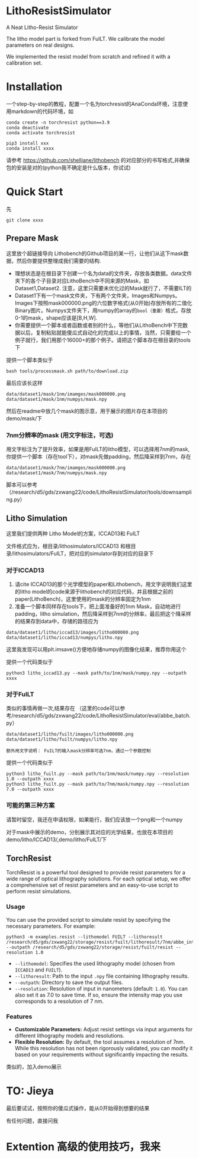 # LithoResistSimulator
A Neat Litho-Resist Simulator

The litho model part is forked from FuILT. We calibrate the model parameters on real designs.

We implemented the resist model from scratch and refined it with a calibration set.


# Installation 

一个step-by-step的教程，配置一个名为torchresist的AnaConda环境，注意使用markdown的代码环境，如
```
conda create -n torchresist python==3.9
conda deactivate
conda activate torchresist

pip3 install xxx
conda install xxxx
```
请参考 https://github.com/shelljane/lithobench 的对应部分的书写格式,并确保包的安装是对的(python我不确定是什么版本，你试试)

# Quick Start

先

``` 
git clone xxxx
```
## Prepare Mask


这里放个超链接导向 Lithobench的Github项目的某一行，让他们从这下mask数据，然后你要提供整理成我们需要的结构.

- 理想状态是在根目录下创建一个名为data的文件夹，存放各类数据。data文件夹下的各个子目录对应LithoBench中不同来源的Mask，如Dataset1,Dataset2. 注意，这里只需要未优化过的Mask就行了，不需要ILT的
- Dataset1下有一个mask文件夹，下有两个文件夹，Images和Numpys。 Images下按照mask000000.png的六位数字格式(从0开始)存放所有的二值化Binary图片。Numpys文件夹下，用numpy的array的`bool（重要）`格式，存放0-1的mask，shape应该是[B,H,W].
- 你需要提供一个脚本或者函数或者别的什么，等他们从LithoBench中下完数据以后，复制粘贴就能傻瓜式自动化的完成以上的事情，当然，只需要给一个例子就行，我们用那个16000+的那个例子。请把这个脚本存在根目录的tools下


提供一个脚本类似于 

```
bash tools/processmask.sh path/to/download.zip
```


最后应该长这样

```
data/dataset1/mask/1nm/imamges/mask000000.png
data/dataset1/mask/1nm/numpys/mask.npy
```

然后在readme中放几个mask的图示意，用于展示的图片存在本项目的demo/mask/下



### 7nm分辨率的mask (用文字标注，可选)


用文字标注为了提升效率，如果是用FuILT的litho模型，可以选择用7nm的mask,你提供一个脚本（存在tool下），对mask先做padding，然后降采样到7nm，存在

```
data/dataset1/mask/7nm/imamges/mask000000.png
data/dataset1/mask/7nm/numpys/mask.npy
```

脚本可以参考（/research/d5/gds/zxwang22/code/LithoResistSimulator/tools/downsampling.py）

## Litho Simulation

这里我们提供两种 Litho Model的方案，ICCAD13和 FuILT

文件格式应为，根目录/lithosimulators/ICCAD13 和根目录/lithosimulators/FuILT，把对应的simulator存到对应的目录下







### 对于ICCAD13

1. 请cite ICCAD13的那个光学模型的paper和Lithobench，用文字说明我们这里的litho model的code来源于lithobench的对应代码，并且根据之前的paper(LithoBench)，这里使用的mask的分辨率固定为1nm
2. 准备一个脚本同样存在tools下，把上面准备好的1nm Mask，自动地进行padding，litho simulation，然后降采样到7nm的分辨率，最后把这个降采样的结果存到data中，存储的路径应为
```
data/dataset1/litho/iccad13/images/litho000000.png
data/dataset1/litho/iccad13/numpys/litho.npy
```

这里我发现可以用plt.imsave()方便地存储numpy的图像化结果，推荐你用这个


提供一个代码类似于



```
python3 litho_iccad13.py --mask path/to/1nm/mask/numpy.npy --outpath xxxx
```



### 对于FuILT

类似的事情再做一次,结果存在 （这里的code可以参考/research/d5/gds/zxwang22/code/LithoResistSimulator/eval/abbe_batch.py）

```
data/dataset1/litho/fuilt/images/litho000000.png
data/dataset1/litho/fuilt/numpys/litho.npy
```

`额外用文字说明： FuILT的输入mask分辨率可选7nm，通过一个参数控制`



提供一个代码类似于

```
python3 litho_fuilt.py --mask path/to/1nm/mask/numpy.npy --resolution 1.0 --outpath xxxx
python3 litho_fuilt.py --mask path/to/7nm/mask/numpy.npy --resolution 7.0 --outpath xxxx
```


### 可能的第三种方案

请暂时留空，我还在申请权限，如果能行，我们应该放一个png和一个numpy


对于mask中展示的demo，分别展示其对应的光学结果，也放在本项目的demo/litho/ICCAD13/,demo/litho/FuILT/下




## TorchResist

TorchResist is a powerful tool designed to provide resist parameters for a wide range of optical lithography solutions. For each optical setup, we offer a comprehensive set of resist parameters and an easy-to-use script to perform resist simulations.

### Usage
You can use the provided script to simulate resist by specifying the necessary parameters. For example:

```
python3 -m examples.resist --lithomodel FUILT --lithoresult /research/d5/gds/zxwang22/storage/resist/fuilt/lithoresult/7nm/abbe_intensity.npy --outpath /research/d5/gds/zxwang22/storage/resist/fuilt/resist --resolution 1.0
```

- `--lithomodel`: Specifies the used lithography model (chosen from `ICCAD13` and `FUILT`).
- `--lithoresult`: Path to the input `.npy` file containing lithography results.
- `--outpath`: Directory to save the output files.
- `--resolution`: Resolution of input in nanometers (default: `1.0`). You can also set it as 7.0 to save time. If so, ensure the intensity map you use corresponds to a resolution of 7 nm.


### Features

- **Customizable Parameters:** Adjust resist settings via input arguments for different lithography models and resolutions.
- **Flexible Resolution:** By default, the tool assumes a resolution of 7nm. While this resolution has not been rigorously validated, you can modify it based on your requirements without significantly impacting the results.




类似的，加入demo展示


# TO: Jieya 

最后要试试，按照你的傻瓜式操作，能从0开始得到想要的结果

有任何问题，直接问我



# Extention 高级的使用技巧，我来